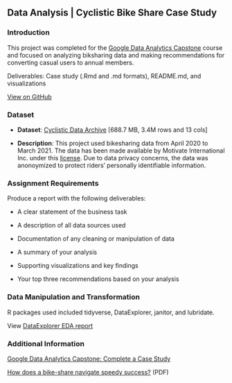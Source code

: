 ## Data Analysis | Cyclistic Bike Share Case Study
### Introduction

This project was completed for the [Google Data Analytics Capstone](https://www.coursera.org/learn/google-data-analytics-capstone) course and focused on analyzing biksharing data and making recommendations for converting casual users to annual members. 

Deliverables: Case study (.Rmd and .md formats), README.md, and visualizations 

[View on GitHub](https://github.com/arielrp01/CourseraDataAnalyticsCapstone)

### Dataset

* <b>Dataset</b>: <a href=" https://divvy-tripdata.s3.amazonaws.com/index.html">Cyclistic Data Archive</a> [688.7 MB, 3.4M rows and 13 cols]

* <b>Description</b>: This project used bikesharing data from April 2020 to March 2021. The data has been made available by Motivate International Inc. under this [license](https://ride.divvybikes.com/data-license-agreement). Due to data privacy concerns, the data was anonoymized to protect riders’ personally identifiable information.

### Assignment Requirements

Produce a report with the following deliverables:

* A clear statement of the business task

* A description of all data sources used

* Documentation of any cleaning or manipulation of data

* A summary of your analysis

* Supporting visualizations and key findings

* Your top three recommendations based on your analysis


### Data Manipulation and Transformation

R packages used included tidyverse, DataExplorer, janitor, and lubridate.

View [DataExplorer EDA report](https://drive.google.com/file/d/12HYfKabuqNUeHAMRuPNRDpq28AFsMYEv/view?usp=sharing)


### Additional Information

[Google Data Analytics Capstone: Complete a Case Study](https://www.coursera.org/learn/google-data-analytics-capstone)

[How does a bike-share navigate speedy success?](https://drive.google.com/file/d/1S9OxVsgo6b2K5ovQsHkTQ05ExyqwOfIW/view?usp=sharing) (PDF)
